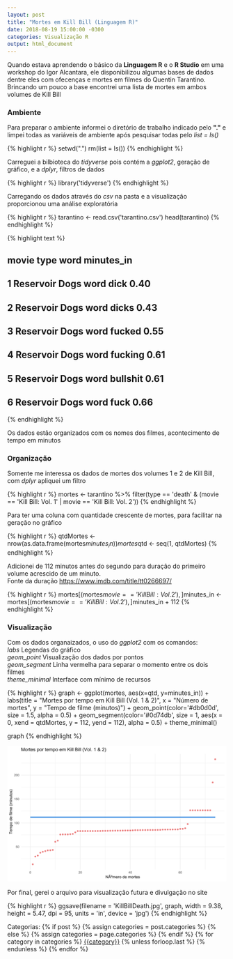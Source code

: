 ```yaml
---
layout: post
title: "Mortes em Kill Bill (Linguagem R)"
date: 2018-08-19 15:00:00 -0300
categories: Visualização R
output: html_document
---
```

Quando estava aprendendo o básico da **Linguagem R** e o **R Studio** em uma workshop do Igor Alcantara, ele disponibilizou algumas bases de dados dentre eles com ofecenças e mortes em filmes do Quentin Tarantino. Brincando um pouco a base encontrei uma lista de mortes em ambos volumes de Kill Bill



### Ambiente

Para preparar o ambiente informei o diretório de trabalho indicado pelo **"."** e limpei todas as variáveis de ambiente após pesquisar todas pelo *list = ls()*


{% highlight r %}
setwd(".")
rm(list = ls())
{% endhighlight %}

Carreguei a bilbioteca do *tidyverse* pois contém a *ggplot2*, geração de gráfico, e a *dplyr*, filtros de dados


{% highlight r %}
library('tidyverse')
{% endhighlight %}

Carregando os dados através do *csv* na pasta e a visualização proporcionou uma análise exploratória


{% highlight r %}
tarantino <- read.csv('tarantino.csv')
head(tarantino)
{% endhighlight %}



{% highlight text %}
##            movie type     word minutes_in
## 1 Reservoir Dogs word     dick       0.40
## 2 Reservoir Dogs word    dicks       0.43
## 3 Reservoir Dogs word   fucked       0.55
## 4 Reservoir Dogs word  fucking       0.61
## 5 Reservoir Dogs word bullshit       0.61
## 6 Reservoir Dogs word     fuck       0.66
{% endhighlight %}

Os dados estão organizados com os nomes dos filmes, acontecimento de tempo em minutos

### Organização

Somente me interessa os dados de mortes dos volumes 1 e 2 de Kill Bill, com *dplyr* apliquei um filtro


{% highlight r %}
mortes <- 
  tarantino %>% 
  filter(type == 'death' & (movie == 'Kill Bill: Vol. 1' | movie == 'Kill Bill: Vol. 2'))
{% endhighlight %}

Para ter uma coluna com quantidade crescente de mortes, para facilitar na geração no gráfico


{% highlight r %}
qtdMortes <- nrow(as.data.frame(mortes$minutes_in))
mortes$qtd <- seq(1, qtdMortes)
{% endhighlight %}

Adicionei de 112 minutos antes do segundo para duração do primeiro volume acrescido de um minuto.<br/>
Fonte da duração <https://www.imdb.com/title/tt0266697/>


{% highlight r %}
mortes[(mortes$movie == 'Kill Bill: Vol. 2'),]$minutes_in <- 
    mortes[(mortes$movie == 'Kill Bill: Vol. 2'),]$minutes_in + 112
{% endhighlight %}

### Visualização

Com os dados organaizados, o uso do *ggplot2* com os comandos:<br/>
*labs* Legendas do gráfico<br/>
*geom_point* Visualização dos dados por pontos<br/>
*geom_segment* Linha vermelha para separar o momento entre os dois filmes<br/>
*theme_minimal* Interface com mínimo de recursos


{% highlight r %}
graph <- ggplot(mortes, aes(x=qtd, y=minutes_in)) + 
  labs(title = "Mortes por tempo em Kill Bill (Vol. 1 & 2)",
       x = "Número de mortes",
       y = "Tempo de filme (minutos)") +
  geom_point(color='#db0d0d', size = 1.5, alpha = 0.5) +
  geom_segment(color='#0d74db', size = 1, 
               aes(x = 0, xend = qtdMortes, y = 112, yend = 112), alpha = 0.5) +
  theme_minimal()

graph
{% endhighlight %}

![plot of chunk KillBillDeath](/./assets/Rfig/KillBillDeath-1.svg)

Por final, gerei o arquivo para visualização futura e divulgação no site


{% highlight r %}
ggsave(filename = 'KillBillDeath.jpg', graph,
       width = 9.38, height = 5.47, dpi = 95, units = 'in', device = 'jpg')
{% endhighlight %}
<div class="post-categories">
            Categorias: 
            {% if post %}
            {% assign categories = post.categories %}
            {% else %}
            {% assign categories = page.categories %}
            {% endif %}
            {% for category in categories %}
            <a href="{{site.baseurl}}/categorias/#{{category|slugize}}">{{category}}</a>
            {% unless forloop.last %}&nbsp;{% endunless %}
            {% endfor %}
            </div>

